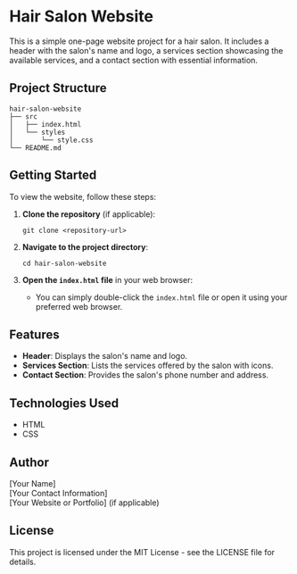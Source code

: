 # Hair Salon Website

This is a simple one-page website project for a hair salon. It includes a header with the salon's name and logo, a services section showcasing the available services, and a contact section with essential information.

## Project Structure

```
hair-salon-website
├── src
│   ├── index.html
│   └── styles
│       └── style.css
└── README.md
```

## Getting Started

To view the website, follow these steps:

1. **Clone the repository** (if applicable):
   ```
   git clone <repository-url>
   ```

2. **Navigate to the project directory**:
   ```
   cd hair-salon-website
   ```

3. **Open the `index.html` file** in your web browser:
   - You can simply double-click the `index.html` file or open it using your preferred web browser.

## Features

- **Header**: Displays the salon's name and logo.
- **Services Section**: Lists the services offered by the salon with icons.
- **Contact Section**: Provides the salon's phone number and address.

## Technologies Used

- HTML
- CSS

## Author

[Your Name]  
[Your Contact Information]  
[Your Website or Portfolio] (if applicable)

## License

This project is licensed under the MIT License - see the LICENSE file for details.